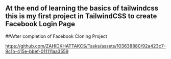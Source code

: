 ## At the end of learning the basics of tailwindcss this is my first project in TailwindCSS to create Facebook Login Page

##After completion of Facebook Cloning Project 

https://github.com/ZAHIDKHATTAKCS/Tasks/assets/103638880/92a423c7-9c1b-415e-bbef-011111aa3559

